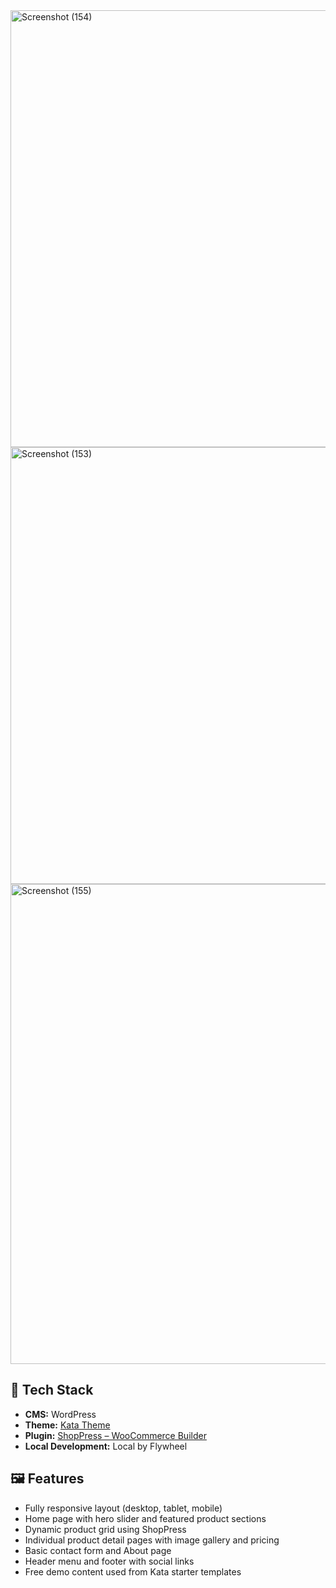 <img width="1280" height="699" alt="Screenshot (154)" src="https://github.com/user-attachments/assets/f5c223f5-e97e-442a-aad6-826631519203" />
<img width="1280" height="699" alt="Screenshot (153)" src="https://github.com/user-attachments/assets/59d15c4a-e7d4-4f14-a0d4-84e3767e7bf8" />
<img width="1280" height="768" alt="Screenshot (155)" src="https://github.com/user-attachments/assets/dd52c1f5-b300-40ec-8338-38c1b798a347" />

## 🔧 Tech Stack
- **CMS:** WordPress
- **Theme:** [Kata Theme](https://wordpress.org/themes/kata/)
- **Plugin:** [ShopPress – WooCommerce Builder](https://wordpress.org/plugins/shoppress/)
- **Local Development:** Local by Flywheel

## 🖼️ Features
- Fully responsive layout (desktop, tablet, mobile)
- Home page with hero slider and featured product sections
- Dynamic product grid using ShopPress
- Individual product detail pages with image gallery and pricing
- Basic contact form and About page
- Header menu and footer with social links
- Free demo content used from Kata starter templates




